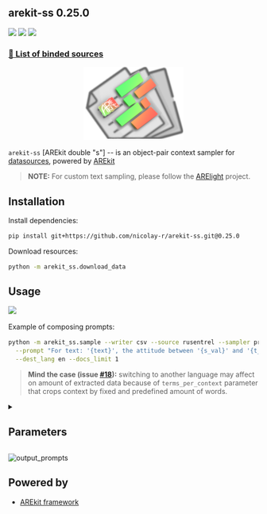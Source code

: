 ## arekit-ss 0.25.0

![](https://img.shields.io/badge/Python-3.9-brightgreen.svg)
![](https://img.shields.io/badge/AREkit-0.24.0-orange.svg)
[![](https://colab.research.google.com/assets/colab-badge.svg)](https://colab.research.google.com/github/nicolay-r/arekit-ss/blob/master/arekit_ss.ipynb)

### [📜 List of binded sources](https://github.com/nicolay-r/AREkit/wiki/Binded-Sources)

<p align="center">
    <img src="logo.png"/>
</p>

`arekit-ss` [AREkit double "s"] -- is an object-pair context sampler 
for [datasources](https://github.com/nicolay-r/AREkit/wiki/Binded-Sources), 
powered by [AREkit](https://github.com/nicolay-r/AREkit)

> **NOTE:** For custom text sampling, please follow the [ARElight](https://github.com/nicolay-r/ARElight) project.

## Installation

Install dependencies:
```bash
pip install git+https://github.com/nicolay-r/arekit-ss.git@0.25.0
```

Download resources:
```bash
python -m arekit_ss.download_data
```

## Usage
[![](https://colab.research.google.com/assets/colab-badge.svg)](https://colab.research.google.com/github/nicolay-r/arekit-ss/blob/master/arekit_ss.ipynb)

Example of composing prompts:
```bash
python -m arekit_ss.sample --writer csv --source rusentrel --sampler prompt \
  --prompt "For text: '{text}', the attitude between '{s_val}' and '{t_val}' is: '{label_val}'" \
  --dest_lang en --docs_limit 1
```

> **Mind the case (issue [#18](https://github.com/nicolay-r/arekit-ss/issues/18)):**
> switching to another language may affect on amount of extracted data because of `terms_per_context`
> parameter that crops context by fixed and predefined amount of words.

<details>
<summary>

## Parameters
</summary>

* `source` -- source name from the list of the [supported sources](https://github.com/nicolay-r/arekit-ss/blob/master/arekit_ss/sources/src_list.py).
    * `terms_per_context` -- amount of words (terms) in between SOURCE and TARGET objects.
    * `object-source-types` -- filter specific source object types
    * `object-target-types` -- filter specific target object types
    * `relation_types` -- list of types, in which items separated with `|` char; all by default
    * `splits` -- Manual selection of the data-types related splits that should be chosen for the sampling process; 
      types should be separated by ':' sign; for example: 'train:test'
* `sampler` -- List of the supported samplers:
    * `nn` -- CNN/LSTM architecture related, including frames annotation from [RuSentiFrames](https://github.com/nicolay-r/RuSentiFrames).
        * `no-vectorize` -- flag is applicable only for `nn`, and denotes no need to generate embeddings for features
    * `bert` -- BERT-based, single-input sequence.
    * `prompt` -- prompt-based sampler for LLM systems [[prompt engeneering guide]](https://github.com/dair-ai/Prompt-Engineering-Guide)
        * `prompt` -- text of the prompt which includes the following parameters:
          * `{text}` is an original text of the sample
          * `{s_val}` and `{t_val}` values of the source and target of the pairs respectively
          * `{label_val}` value of the label
* `writer` -- the output format of samples:
    * `csv` -- for [AREnets](https://github.com/nicolay-r/AREnets) framework;
    * `jsonl` -- for [OpenNRE](https://github.com/thunlp/OpenNRE) framework.
    * `sqlite` -- SQLite-3.0 database.
* `mask_entities` -- mask entity mode.
* Text translation parameters:
    * `src_lang` -- original language of the text.
    * `dest_lang` -- target language of the text.
* `output_dir` -- target directory for samples storing
* Limiting the amount of documents from source:
    * `docs_limit` -- amount of documents to be considered for sampling from the whole source.
    * `doc_ids` -- list of the document IDs.
</details>

![output_prompts](https://github.com/nicolay-r/arekit-ss/assets/14871187/d1499f24-b2df-410b-98cc-8d4018de8c65)

## Powered by

* [AREkit framework](https://github.com/nicolay-r/AREkit)
